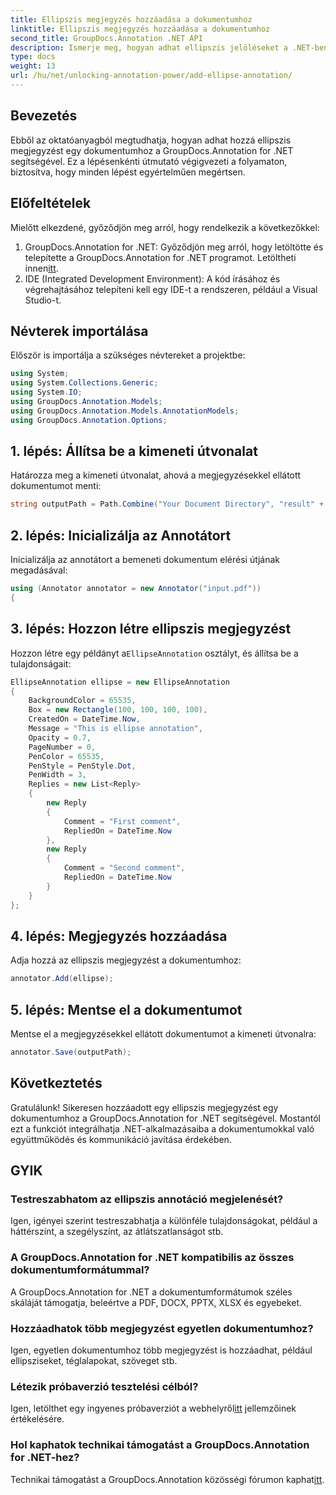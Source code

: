```yaml
---
title: Ellipszis megjegyzés hozzáadása a dokumentumhoz
linktitle: Ellipszis megjegyzés hozzáadása a dokumentumhoz
second_title: GroupDocs.Annotation .NET API
description: Ismerje meg, hogyan adhat ellipszis jelöléseket a .NET-ben található dokumentumokhoz a GroupDocs.Annotation segítségével. Fokozza az együttműködést és a kommunikációt erőfeszítés nélkül.
type: docs
weight: 13
url: /hu/net/unlocking-annotation-power/add-ellipse-annotation/
---
```

## Bevezetés
Ebből az oktatóanyagból megtudhatja, hogyan adhat hozzá ellipszis megjegyzést egy dokumentumhoz a GroupDocs.Annotation for .NET segítségével. Ez a lépésenkénti útmutató végigvezeti a folyamaton, biztosítva, hogy minden lépést egyértelműen megértsen.
## Előfeltételek
Mielőtt elkezdené, győződjön meg arról, hogy rendelkezik a következőkkel:
1.  GroupDocs.Annotation for .NET: Győződjön meg arról, hogy letöltötte és telepítette a GroupDocs.Annotation for .NET programot. Letöltheti innen[itt](https://releases.groupdocs.com/annotation/net/).
2. IDE (Integrated Development Environment): A kód írásához és végrehajtásához telepíteni kell egy IDE-t a rendszeren, például a Visual Studio-t.

## Névterek importálása
Először is importálja a szükséges névtereket a projektbe:
```csharp
using System;
using System.Collections.Generic;
using System.IO;
using GroupDocs.Annotation.Models;
using GroupDocs.Annotation.Models.AnnotationModels;
using GroupDocs.Annotation.Options;
```
## 1. lépés: Állítsa be a kimeneti útvonalat
Határozza meg a kimeneti útvonalat, ahová a megjegyzésekkel ellátott dokumentumot menti:
```csharp
string outputPath = Path.Combine("Your Document Directory", "result" + Path.GetExtension("input.pdf"));
```
## 2. lépés: Inicializálja az Annotátort
Inicializálja az annotátort a bemeneti dokumentum elérési útjának megadásával:
```csharp
using (Annotator annotator = new Annotator("input.pdf"))
{
```
## 3. lépés: Hozzon létre ellipszis megjegyzést
 Hozzon létre egy példányt a`EllipseAnnotation` osztályt, és állítsa be a tulajdonságait:
```csharp
EllipseAnnotation ellipse = new EllipseAnnotation
{
    BackgroundColor = 65535,
    Box = new Rectangle(100, 100, 100, 100),
    CreatedOn = DateTime.Now,
    Message = "This is ellipse annotation",
    Opacity = 0.7,
    PageNumber = 0,
    PenColor = 65535,
    PenStyle = PenStyle.Dot,
    PenWidth = 3,
    Replies = new List<Reply>
    {
        new Reply
        {
            Comment = "First comment",
            RepliedOn = DateTime.Now
        },
        new Reply
        {
            Comment = "Second comment",
            RepliedOn = DateTime.Now
        }
    }
};
```
## 4. lépés: Megjegyzés hozzáadása
Adja hozzá az ellipszis megjegyzést a dokumentumhoz:
```csharp
annotator.Add(ellipse);
```
## 5. lépés: Mentse el a dokumentumot
Mentse el a megjegyzésekkel ellátott dokumentumot a kimeneti útvonalra:
```csharp
annotator.Save(outputPath);
```

## Következtetés
Gratulálunk! Sikeresen hozzáadott egy ellipszis megjegyzést egy dokumentumhoz a GroupDocs.Annotation for .NET segítségével. Mostantól ezt a funkciót integrálhatja .NET-alkalmazásaiba a dokumentumokkal való együttműködés és kommunikáció javítása érdekében.
## GYIK
### Testreszabhatom az ellipszis annotáció megjelenését?
Igen, igényei szerint testreszabhatja a különféle tulajdonságokat, például a háttérszínt, a szegélyszínt, az átlátszatlanságot stb.
### A GroupDocs.Annotation for .NET kompatibilis az összes dokumentumformátummal?
A GroupDocs.Annotation for .NET a dokumentumformátumok széles skáláját támogatja, beleértve a PDF, DOCX, PPTX, XLSX és egyebeket.
### Hozzáadhatok több megjegyzést egyetlen dokumentumhoz?
Igen, egyetlen dokumentumhoz több megjegyzést is hozzáadhat, például ellipsziseket, téglalapokat, szöveget stb.
### Létezik próbaverzió tesztelési célból?
 Igen, letölthet egy ingyenes próbaverziót a webhelyről[itt](https://releases.groupdocs.com/) jellemzőinek értékelésére.
### Hol kaphatok technikai támogatást a GroupDocs.Annotation for .NET-hez?
 Technikai támogatást a GroupDocs.Annotation közösségi fórumon kaphat[itt](https://forum.groupdocs.com/c/annotation/10).